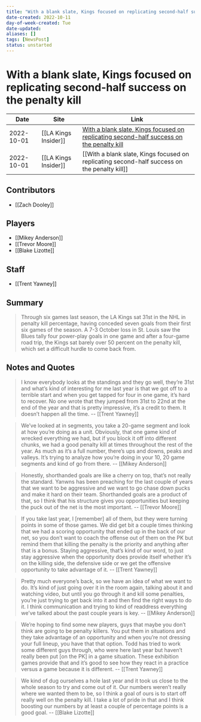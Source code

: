 ```yaml
---
title: "With a blank slate, Kings focused on replicating second-half success on the penalty kill"
date-created: 2022-10-11
day-of-week-created: Tue
date-updated: 
aliases: []
tags: [NewsPost]
status: unstarted
---
```


# With a blank slate, Kings focused on replicating second-half success on the penalty kill

Date | Site | Link
---|---|---
2022-10-01 | [[LA Kings Insider]] | [With a blank slate, Kings focused on replicating second-half success on the penalty kill](http://lakingsinsider.com/2022/10/01/with-a-blank-slate-kings-focused-on-replicating-second-half-success-on-the-penalty-kill/)
2022-10-01 | [[LA Kings Insider]] |  [[With a blank slate, Kings focused on replicating second-half success on the penalty kill]]


## Contributors
- [[Zach Dooley]]


## Players
- [[Mikey Anderson]]
- [[Trevor Moore]]
- [[Blake Lizotte]]


## Staff
- [[Trent Yawney]]


## Summary
> Through six games last season, the LA Kings sat 31st in the NHL in penalty kill percentage, having conceded seven goals from their first six games of the season. A 7-3 October loss in St. Louis saw the Blues tally four power-play goals in one game and after a four-game road trip, the Kings sat barely over 50 percent on the penalty kill, which set a difficult hurdle to come back from.


## Notes and Quotes
> I know everybody looks at the standings and they go well, they’re 31st and what’s kind of interesting for me last year is that we got off to a terrible start and when you get tapped for four in one game, it’s hard to recover. No one wrote that they jumped from 31st to 22nd at the end of the year and that is pretty impressive, it’s a credit to them. It doesn’t happen all the time. -- [[Trent Yawney]]

> We’ve looked at in segments, you take a 20-game segment and look at how you’re doing as a unit. Obviously, that one game kind of wrecked everything we had, but if you block it off into different chunks, we had a good penalty kill at times throughout the rest of the year. As much as it’s a full number, there’s ups and downs, peaks and valleys. It’s trying to analyze how you’re doing in your 10, 20 game segments and kind of go from there. -- [[Mikey Anderson]]

> Honestly, shorthanded goals are like a cherry on top, that’s not really the standard. Yanwns has been preaching for the last couple of years that we want to be aggressive and we want to go chase down pucks and make it hard on their team. Shorthanded goals are a product of that, so I think that his structure gives you opportunities but keeping the puck out of the net is the most important. -- [[Trevor Moore]]

> If you take last year, I \[remember] all of them, but they were turning points in some of those games. We did get bit a couple times thinking that we had a scoring opportunity that ended up in the back of our net, so you don’t want to coach the offense out of them on the PK but remind them that killing the penalty is the priority and anything after that is a bonus. Staying aggressive, that’s kind of our word, to just stay aggressive when the opportunity does provide itself whether it’s on the killing side, the defensive side or we get the offensive opportunity to take advantage of it. -- [[Trent Yawney]]

> Pretty much everyone’s back, so we have an idea of what we want to do. It’s kind of just going over it in the room again, talking about it and watching video, but until you go through it and kill some penalties, you’re just trying to get back into it and then find the right ways to do it. I think communication and trying to kind of readdress everything we’ve talked about the past couple years is key. -- [[Mikey Anderson]]

> We’re hoping to find some new players, guys that maybe you don’t think are going to be penalty killers. You put them in situations and they take advantage of an opportunity and when you’re not dressing your full lineup, you have that that option. Todd has tried to work some different guys through, who were here last year but haven’t really been put \[on the PK] in a game situation. These exhibition games provide that and it’s good to see how they react in a practice versus a game because it is different. -- [[Trent Yawney]]

> We kind of dug ourselves a hole last year and it took us close to the whole season to try and come out of it. Our numbers weren’t really where we wanted them to be, so I think a goal of ours is to start off really well on the penalty kill. I take a lot of pride in that and I think boosting our numbers by at least a couple of percentage points is a good goal. -- [[Blake Lizotte]]

